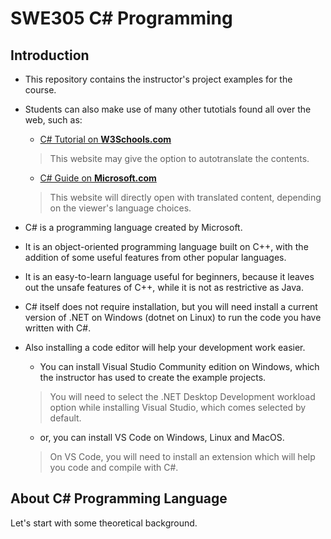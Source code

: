 # SWE305 C# Programming

## Introduction
- This repository contains the instructor's project examples for the course.
- Students can also make use of many other tutotials found all over the web, such as:
  - [C# Tutorial on **W3Schools.com**](https://www.w3schools.com/cs/index.php)
  > This website may give the option to autotranslate the contents.
  - [C# Guide on **Microsoft.com**](https://learn.microsoft.com/dotnet/csharp/)
  >This website will directly open with translated content, depending on the viewer's language choices.

- C# is a programming language created by Microsoft.
- It is an object-oriented programming language built on C++, with the addition of some useful features from other popular languages.
- It is an easy-to-learn language useful for beginners, because it leaves out the unsafe features of C++, while it is not as restrictive as Java.
- C# itself does not require installation, but you will need install a current version of .NET on Windows (dotnet on Linux) to run the code you have written with C#.
- Also installing a code editor will help your development work easier.
  - You can install Visual Studio Community edition on Windows, which the instructor has used to create the example projects.
  
  > You will need to select the .NET Desktop Development workload option while installing Visual Studio, which comes selected by default.

  - or, you can install VS Code on Windows, Linux and MacOS.
  
  > On VS Code, you will need to install an extension which will help you code and compile with C#.

## About C# Programming Language
Let's start with some theoretical background.

